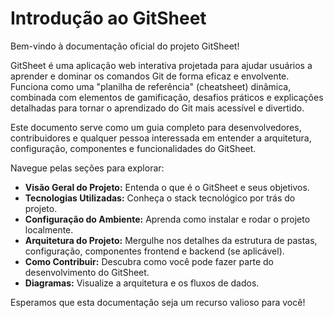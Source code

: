 # Introdução ao GitSheet

Bem-vindo à documentação oficial do projeto GitSheet!

GitSheet é uma aplicação web interativa projetada para ajudar usuários a aprender e dominar os comandos Git de forma eficaz e envolvente. Funciona como uma "planilha de referência" (cheatsheet) dinâmica, combinada com elementos de gamificação, desafios práticos e explicações detalhadas para tornar o aprendizado do Git mais acessível e divertido.

Este documento serve como um guia completo para desenvolvedores, contribuidores e qualquer pessoa interessada em entender a arquitetura, configuração, componentes e funcionalidades do GitSheet.

Navegue pelas seções para explorar:

*   **Visão Geral do Projeto:** Entenda o que é o GitSheet e seus objetivos.
*   **Tecnologias Utilizadas:** Conheça o stack tecnológico por trás do projeto.
*   **Configuração do Ambiente:** Aprenda como instalar e rodar o projeto localmente.
*   **Arquitetura do Projeto:** Mergulhe nos detalhes da estrutura de pastas, configuração, componentes frontend e backend (se aplicável).
*   **Como Contribuir:** Descubra como você pode fazer parte do desenvolvimento do GitSheet.
*   **Diagramas:** Visualize a arquitetura e os fluxos de dados.

Esperamos que esta documentação seja um recurso valioso para você! 